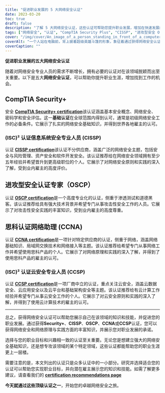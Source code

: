 ```yaml
---
title: "促进职业发展的 5 大网络安全认证"
date: 2023-03-20
toc: true
draft: false
description: "了解 5 大网络安全认证，这些认证可帮助您提升职业发展，增加在快速发展的网络安全领域找到工作的机会。"
tags: ["网络安全", "认证", "CompTIA Security Plus", "CISSP", "进攻型安全 OSCP", "思科 CCNA", "(ISC2) CCSP", "信息技术安全", "网络安全", "云安全", "专业发展", "职业发展", "技能验证", "信息安全", "道德黑客", "渗透测试", "网络管理", "云计算", "安全管理", "脆弱性评估"]
cover: "/img/cover/An_image_of_a_person_standing_in_front_of_a_computer.png"
coverAlt: "一个人站在电脑前，背上披着超级英雄斗篷的形象，象征着通过获得网络安全认证可以获得的技能和知识。"
coverCaption: ""
---
```


**促进职业发展的五大网络安全认证**

随着对网络安全专业人员的需求不断增长，拥有必要的认证对在该领域脱颖而出至关重要。以下是五大**网络安全认证**，可以帮助你提升职业生涯，增加找到工作的机会。

## CompTIA Security+

安全 [**CompTIA Security+ certification**](https://www.comptia.org/certifications/security)该认证涵盖基本安全概念、网络安全、密码学和安全评估。这一**基础认证**在全球范围内得到认可，通常是初级网络安全工作的必备条件。它展示了扎实的网络安全基础知识，并得到世界各地雇主的认可。

### (ISC)² 认证信息系统安全专业人员 (CISSP)

认证 [**CISSP certification**](https://www.isc2.org/Certifications/CISSP#)该认证不分供应商，涵盖广泛的网络安全主题，包括安全与风险管理、资产安全和软件开发安全。该认证推荐给在网络安全领域拥有至少五年经验并希望晋升到更高级职位的个人。它展示了对网络安全原则和实践的深入了解，受到业内雇主的高度评价。

## 进攻型安全认证专家（OSCP）

认证 [**OSCP certification**](https://www.offensive-security.com/pwk-oscp/)是一个高度专业化的认证，侧重于渗透测试和道德黑客。该认证推荐给具有强大技术背景并希望专门从事攻击性安全工作的人员。它展示了对攻击性安全实践的丰富知识，受到业内雇主的高度尊重。

## 思科认证网络助理 (CCNA)

认证 [**CCNA certification**](https://www.cisco.com/c/en/us/training-events/training-certifications/certifications/associate/ccna.html)是一项针对特定供应商的认证，侧重于网络，涵盖网络基础知识、局域网交换技术和网络接入等主题。该认证推荐给希望专门从事网络工作并希望使用思科产品的个人。它展示了对网络原理和实践的深入了解，并得到了使用思科产品的雇主的认可。

### (ISC)² 认证云安全专业人员 (CCSP)

认证 [**CCSP certification**](https://www.isc2.org/Certifications/CCSP)是一项厂商中立的认证，重点关注云安全，涵盖云数据安全、云应用安全以及云平台和基础架构安全等主题。该认证推荐给有云计算工作经验并希望专门从事云安全工作的个人。它展示了对云安全原则和实践的深入了解，并得到了使用云计算技术的雇主的认可。

______

总之，获得网络安全认证可以帮助您展示自己在该领域的知识和技能，并促进您的职业发展。通过获得**Security+**、**CISSP**、**OSCP**、**CCNA**或**CCSP**认证，您可以获得网络安全和网络原理与实践方面的丰富知识，并展示您对职业发展的承诺。

选择与您的职业目标和兴趣相一致的认证至关重要。无论您是想建立强大的网络安全基础知识，还是想专攻该领域的某个特定领域，这些认证都能帮助您的职业生涯更上一层楼。

需要注意的是，本文列出的认证只是众多认证中的一小部分。研究并选择适合您的认证可以帮助您实现职业目标，并向潜在雇主展示您的知识和技能。如需了解更多建议，请查看我们的 [**certification recommendations page**](https://simeononsecurity.ch/recommendations/certifications/)

**今天就通过这些顶级认证之一**，开始您的卓越网络安全之旅。
